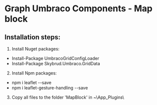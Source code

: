 # Graph Umbraco Components - Map block

## Installation steps:
1. Install Nuget packages:
* Install-Package UmbracoGridConfigLoader
* Install-Package Skybrud.Umbraco.GridData
2. Install Npm packages:
* npm i leaflet --save
* npm i leaflet-gesture-handling --save
3. Copy all files to the folder 'MapBlock' in ~\App_Plugins\